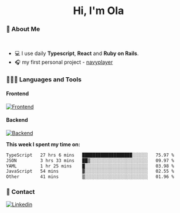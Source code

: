 <h1 align="center">Hi, I'm Ola</h1>

### 💅 About Me

<br/>

- 💻 I use daily **Typescript**, **React** and **Ruby on Rails**.
- 🎧 my first personal project - [navyplayer](https://navyplayer.netlify.app/)

### 👩🏻‍💻 Languages and Tools

#### Frontend

[![Frontend](https://skillicons.dev/icons?i=react,nextjs,ts,js,html,css,scss,tailwind)](https://skillicons.dev)

#### Backend
[![Backend](https://skillicons.dev/icons?i=nodejs,express,nestjs,rails,graphql)](https://skillicons.dev)

**This week I spent my time on:**

<!--START_SECTION:waka-->

```txt
TypeScript   27 hrs 6 mins   ███████████████████░░░░░░   75.97 %
JSON         3 hrs 33 mins   ██▒░░░░░░░░░░░░░░░░░░░░░░   09.97 %
YAML         1 hr 25 mins    █░░░░░░░░░░░░░░░░░░░░░░░░   03.98 %
JavaScript   54 mins         ▓░░░░░░░░░░░░░░░░░░░░░░░░   02.55 %
Other        41 mins         ▒░░░░░░░░░░░░░░░░░░░░░░░░   01.96 %
```

<!--END_SECTION:waka-->

### 📨 Contact
  
[![Linkedin](https://skillicons.dev/icons?i=linkedin)](https://linkedin.com/in/aleksandra-kamińska)
